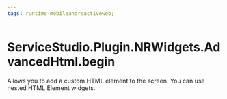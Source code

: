 ```yaml
---
tags: runtime-mobileandreactiveweb;
---
```


# ServiceStudio.Plugin.NRWidgets.AdvancedHtml.begin

Allows you to add a custom HTML element to the screen. You can use nested HTML Element widgets.

